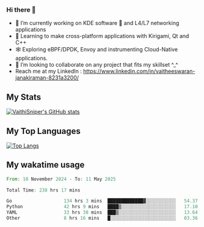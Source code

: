 ### Hi there 👋

- 🔭 I’m currently working on KDE software 💓 and L4/L7 networking applications 
- 📖 Learning to make cross-platform applications with Kirigami, Qt and C++
- 🕸️ Exploring eBPF/DPDK, Envoy and instrumenting Cloud-Native applications. 
- 👯 I’m looking to collaborate on any project that fits my skillset ^_^
- Reach me at my LinkedIn : https://www.linkedin.com/in/vaitheeswaran-janakiraman-8231a3200/

## My Stats
[![VaithiSniper's GitHub stats](https://github-readme-stats.vercel.app/api?username=VaithiSniper&hide=stars&theme=radical)](https://github.com/anuraghazra/github-readme-stats)

## My Top Languages

[![Top Langs](https://github-readme-stats.vercel.app/api/top-langs/?username=VaithiSniper&layout=compact)](https://github.com/anuraghazra/github-readme-stats)

## My wakatime usage

<!--START_SECTION:waka-->

```rust
From: 10 November 2024 - To: 11 May 2025

Total Time: 238 hrs 17 mins

Go                   134 hrs 3 mins  █████████████▓░░░░░░░░░░░   54.37 %
Python               42 hrs 9 mins   ████▒░░░░░░░░░░░░░░░░░░░░   17.10 %
YAML                 33 hrs 38 mins  ███▒░░░░░░░░░░░░░░░░░░░░░   13.64 %
Other                8 hrs 16 mins   █░░░░░░░░░░░░░░░░░░░░░░░░   03.36 %
```

<!--END_SECTION:waka-->
